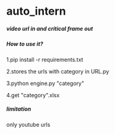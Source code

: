 # auto_intern
##### video url in and critical frame out

##### How to use it?

1.pip install -r requirements.txt

2.stores the urls with category in URL.py

3.python engine.py "category"

4.get "category".xlsx

##### limitation

only youtube urls

